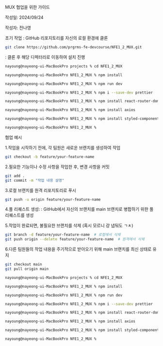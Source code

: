 MUX 협업을 위한 가이드

작성일: 2024/09/24 

작성자: 전나영

초기 작업
: GitHub 리포지토리를 자신의 로컬 환경에 클론
```bash
git clone https://github.com/prgrms-fe-devcourse/NFE1_2_MUX.git
``` 
: 클론 후 해당 디렉터리로 이동하여 설치 진행
```bash
nayoung@nayeong-ui-MacBookPro projects % cd NFE1_2_MUX

nayoung@nayeong-ui-MacBookPro NFE1_2_MUX % npm install

nayoung@nayeong-ui-MacBookPro NFE1_2_MUX % npm run dev

nayoung@nayeong-ui-MacBookPro NFE1_2_MUX % npm i --save-dev prettier

nayoung@nayeong-ui-MacBookPro NFE1_2_MUX % npm install react-router-dom --save 

nayoung@nayeong-ui-MacBookPro NFE1_2_MUX % npm install axios

nayoung@nayeong-ui-MacBookPro NFE1_2_MUX % npm install styled-components

nayoung@nayeong-ui-MacBookPro NFE1_2_MUX % 

```

협업 예시

1.작업을 시작하기 전에, 각 팀원은 새로운 브랜치를 생성하여 작업
```bash
git checkout -b feature/your-feature-name
``` 

2.필요한 기능이나 수정 사항을 작업한 후, 변경 사항을 커밋
```bash
git add .
git commit -m "작업 내용 설명"
``` 

3.로컬 브랜치를 원격 리포지토리로 푸시
```bash
git push -u origin feature/your-feature-name
``` 

4.풀 리퀘스트 생성:
: GitHub에서 자신의 브랜치를 main 브랜치로 병합하기 위한 풀 리퀘스트를 생성

5.작업이 완료되면, 불필요한 브랜치를 삭제 (혹시 모르니 걍 냅둬도 ㄱㅊ)
```bash
git branch -d feature/your-feature-name  # 로컬에서 삭제
git push origin --delete feature/your-feature-name  # 원격에서 삭제
``` 

6.다른 팀원들의 작업 내용을 주기적으로 받아오기 위해 main 브랜치를 최신 상태로 유지
```bash
git checkout main
git pull origin main
``` 

```bash
nayoung@nayeong-ui-MacBookPro projects % cd NFE1_2_MUX

nayoung@nayeong-ui-MacBookPro NFE1_2_MUX % npm install

nayoung@nayeong-ui-MacBookPro NFE1_2_MUX % npm run dev

nayoung@nayeong-ui-MacBookPro NFE1_2_MUX % npm i --save-dev prettier

nayoung@nayeong-ui-MacBookPro NFE1_2_MUX % npm install react-router-dom --save 

nayoung@nayeong-ui-MacBookPro NFE1_2_MUX % npm install axios

nayoung@nayeong-ui-MacBookPro NFE1_2_MUX % npm install styled-components

nayoung@nayeong-ui-MacBookPro NFE1_2_MUX % 

```

